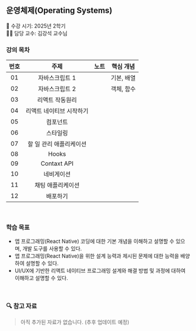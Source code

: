 ## 운영체제(Operating Systems)
📅 수강 시기: 2025년 2학기  
👨‍🏫 담당 교수: 김강석 교수님
<br>

### 강의 목차

| 번호 | 주제              | 노트            | 핵심 개념                |
|:------:|:-------------------:|:-----------------------:|:---------------------:|
| 01   |     자바스크립트 1      | []() | 기본, 배열 |
| 02   |     자바스크립트 2      | []() | 객체, 함수 |
| 03   |     리액트 작동원리     | []() |  |
| 04   |     리액트 네이티브 시작하기     | []() |  |
| 05   |     컴포넌트     | []() |  |
| 06   |     스타일링      | []() |  |
| 07   |     할 일 관리 애플리케이션      | []() |  |
| 08   |     Hooks      | []() |  |
| 09   |     Contaxt API      | []() |  |
| 10   |     네비게이션      | []() |  |
| 11   |     채팅 애플리케이션      | []() |  |
| 12   |     배포하기      | []() |  |

<br>

### 학습 목표
- 앱 프로그래밍(React Native) 코딩에 대한 기본 개념을 이해하고 설명할 수 있으며, 개발 도구를 사용할 수 있다.
- 앱 프로그래밍(React Native)을 위한 설계 능력과 제시된 문제에 대한 능력을 배양하여 설명할 수 있다.
- UI/UX에 기반한 리액트 네이티브 프로그래밍 설계와 해결 방법 및 과정에 대하여 이해하고 설명할 수 있다.

<br>

### 🔍 참고 자료
> 아직 추가된 자료가 없습니다. (추후 업데이트 예정)